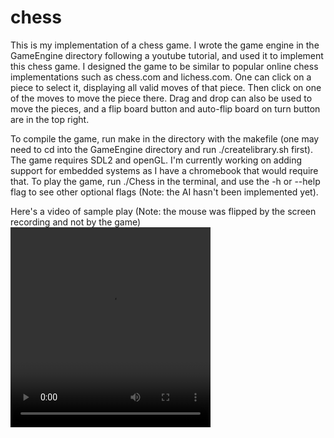# chess

This is my implementation of a chess game.
I wrote the game engine in the GameEngine directory following a youtube tutorial, and used it to implement this chess game.
I designed the game to be similar to popular online chess implementations such as chess.com and lichess.com. One can click
on a piece to select it, displaying all valid moves of that piece. Then click on one of the moves to move the piece there.
Drag and drop can also be used to move the pieces, and a flip board button and auto-flip board on turn button are in the 
top right. 

To compile the game, run make in the directory with the makefile (one may need to cd into the GameEngine directory and run
./createlibrary.sh first). The  game requires SDL2 and openGL. I'm currently working on adding support for embedded systems
as I have a chromebook that would require that. To play the game, run ./Chess in the terminal, and use the -h or --help 
flag to see other optional flags (Note: the AI hasn't been implemented yet).

Here's a video of sample play (Note: the mouse was flipped by the screen recording and not by the game)
<video width = "320" height= "320" controls>
    <source src="https://github.com/broccoloni/chess/Images/chess_example.mov" type="video/mov">
</video>
